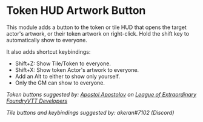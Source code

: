 # Token HUD Artwork Button
This module adds a button to the token or tile HUD that opens the target actor's artwork, or their token artwork on right-click. Hold the shift key to automatically show to everyone.

It also adds shortcut keybindings:
- Shift+Z: Show Tile/Token to everyone.
- Shift+X: Show token Actor's artwork to everyone.
- Add an Alt to either to show only yourself.
- Only the GM can show to everyone.

*Token buttons suggested by: [Apostol Apostolov](https://trello.com/apostolatwork/activity) on [League of Extraordinary FoundryVTT Developers](https://trello.com/c/dWLMm99A/29-show-monster-artwork-via-token)*

*Tile buttons and keybindings suggested by: akeran#7102 (Discord)*